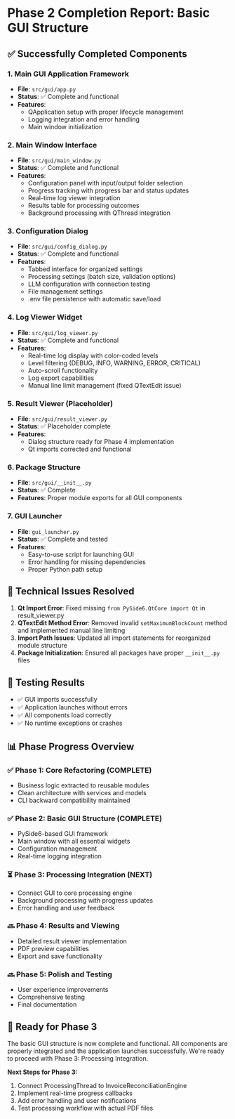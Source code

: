 # Phase 2 Completion Report: Basic GUI Structure

## ✅ Successfully Completed Components

### 1. Main GUI Application Framework
- **File**: `src/gui/app.py`
- **Status**: ✅ Complete and functional
- **Features**: 
  - QApplication setup with proper lifecycle management
  - Logging integration and error handling
  - Main window initialization

### 2. Main Window Interface
- **File**: `src/gui/main_window.py`
- **Status**: ✅ Complete and functional
- **Features**:
  - Configuration panel with input/output folder selection
  - Progress tracking with progress bar and status updates
  - Real-time log viewer integration
  - Results table for processing outcomes
  - Background processing with QThread integration

### 3. Configuration Dialog
- **File**: `src/gui/config_dialog.py`
- **Status**: ✅ Complete and functional
- **Features**:
  - Tabbed interface for organized settings
  - Processing settings (batch size, validation options)
  - LLM configuration with connection testing
  - File management settings
  - .env file persistence with automatic save/load

### 4. Log Viewer Widget
- **File**: `src/gui/log_viewer.py`
- **Status**: ✅ Complete and functional
- **Features**:
  - Real-time log display with color-coded levels
  - Level filtering (DEBUG, INFO, WARNING, ERROR, CRITICAL)
  - Auto-scroll functionality
  - Log export capabilities
  - Manual line limit management (fixed QTextEdit issue)

### 5. Result Viewer (Placeholder)
- **File**: `src/gui/result_viewer.py`
- **Status**: ✅ Placeholder complete
- **Features**: 
  - Dialog structure ready for Phase 4 implementation
  - Qt imports corrected and functional

### 6. Package Structure
- **File**: `src/gui/__init__.py`
- **Status**: ✅ Complete
- **Features**: Proper module exports for all GUI components

### 7. GUI Launcher
- **File**: `gui_launcher.py`
- **Status**: ✅ Complete and tested
- **Features**: 
  - Easy-to-use script for launching GUI
  - Error handling for missing dependencies
  - Proper Python path setup

## 🔧 Technical Issues Resolved

1. **Qt Import Error**: Fixed missing `from PySide6.QtCore import Qt` in result_viewer.py
2. **QTextEdit Method Error**: Removed invalid `setMaximumBlockCount` method and implemented manual line limiting
3. **Import Path Issues**: Updated all import statements for reorganized module structure
4. **Package Initialization**: Ensured all packages have proper `__init__.py` files

## 🧪 Testing Results

- ✅ GUI imports successfully
- ✅ Application launches without errors
- ✅ All components load correctly
- ✅ No runtime exceptions or crashes

## 📊 Phase Progress Overview

### ✅ Phase 1: Core Refactoring (COMPLETE)
- Business logic extracted to reusable modules
- Clean architecture with services and models
- CLI backward compatibility maintained

### ✅ Phase 2: Basic GUI Structure (COMPLETE)
- PySide6-based GUI framework
- Main window with all essential widgets
- Configuration management
- Real-time logging integration

### ⏳ Phase 3: Processing Integration (NEXT)
- Connect GUI to core processing engine
- Background processing with progress updates
- Error handling and user feedback

### 🔜 Phase 4: Results and Viewing
- Detailed result viewer implementation
- PDF preview capabilities
- Export and save functionality

### 🔜 Phase 5: Polish and Testing
- User experience improvements
- Comprehensive testing
- Final documentation

## 🚀 Ready for Phase 3

The basic GUI structure is now complete and functional. All components are properly integrated and the application launches successfully. We're ready to proceed with Phase 3: Processing Integration.

**Next Steps for Phase 3:**
1. Connect ProcessingThread to InvoiceReconciliationEngine
2. Implement real-time progress callbacks
3. Add error handling and user notifications
4. Test processing workflow with actual PDF files
